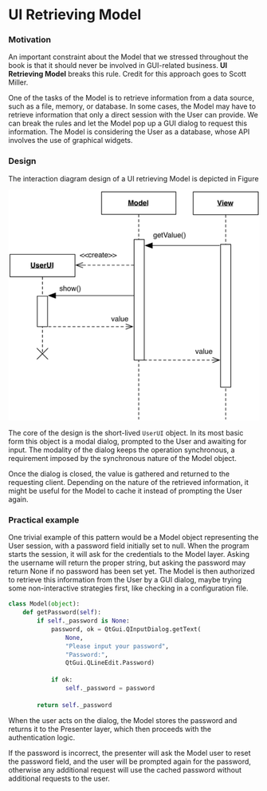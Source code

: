 # UI Retrieving Model

### Motivation

An important constraint about the Model that we stressed throughout the book
is that it should never be involved in GUI-related business. **UI Retrieving
Model** breaks this rule. Credit for this approach goes to Scott Miller.

One of the tasks of the Model is to retrieve information from a data
source, such as a file, memory, or database. In some cases, the Model
may have to retrieve information that only a direct session with the User 
can provide. We can break the rules and let the Model pop up a GUI dialog 
to request this information. The Model is considering the User as a database,
whose API involves the use of graphical widgets.

### Design

The interaction diagram design of a UI retrieving Model is depicted in Figure

<p align="center">
    <img src="images/ui_retrieving/ui_retrieving.png" />
</p>

The core of the design is the short-lived ``UserUI`` object. In its most 
basic form this object is a modal dialog, prompted to the User and 
awaiting for input. The  modality of the dialog keeps the operation 
synchronous, a requirement imposed by the synchronous nature of the 
Model object.

Once the dialog is closed, the value is gathered and returned 
to the requesting client. Depending on the nature of the retrieved 
information, it might be useful for the Model to cache it instead 
of prompting the User again.

### Practical example

One trivial example of this pattern would be a Model object representing
the User session, with a password field initially set to null. When the
program starts the session, it will ask for the credentials to the Model layer.
Asking the username will return the proper string, but asking the password may
return None if no password has been set yet. The Model is then authorized
to retrieve this information from the User by a GUI dialog, maybe trying
some non-interactive strategies first, like checking in a configuration file.

```python
class Model(object):
    def getPassword(self):
        if self._password is None:
            password, ok = QtGui.QInputDialog.getText(
                None, 
                "Please input your password", 
                "Password:", 
                QtGui.QLineEdit.Password)                                                
            
            if ok:
                self._password = password
                
        return self._password    
```

When the user acts on the dialog, the Model stores the password and returns
it to the Presenter layer, which then proceeds with the authentication logic.

If the password is incorrect, the presenter will ask the Model user to reset
the password field, and the user will be prompted again for the password, otherwise any additional request will use the cached password without additional requests to the user.